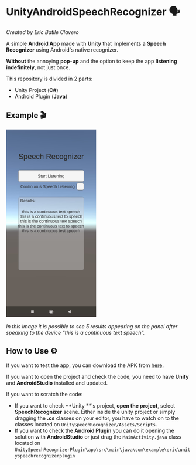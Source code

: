 # UnityAndroidSpeechRecognizer 🗣️
*Created by Eric Batlle Clavero*

 A simple **Android App** made with **Unity** that implements a **Speech Recognizer** using Android's native recognizer. 

**Without** the annoying **pop-up** and the option to keep the app **listening indefinitely**, not just once.

This repository is divided in 2 parts:

- Unity Project (**C#**)
- Android Plugin (**Java**)

## Example 🎬

<p>
  <img src="SpeechRecognizerImage.jpeg" alt="simple video gif" width="246" height="512"/>
</p>

*In this image it is possible to see 5 results appearing on the panel after speaking to the device "this is a continuous text speech".*


## How to Use ⚙️

If you want to test the app, you can download the APK from [here](https://github.com/EricBatlle/UnityAndroidSpeechRecognizer/releases/download/v1.0/SpeechRecognizer.apk).

If you want to open the project and check the code, you need to have **Unity** and **AndroidStudio** installed and updated.

If you want to scratch the code:

- If you want to check **Unity
**'s project, **open the project**, select **SpeechRecognizer** scene.
Either inside the unity project or simply dragging the **.cs** classes on your editor, you have to watch on to the classes located on ``UnitySpeechRecognizer/Assets/Scripts``. 
- If you want to check the **Android Plugin** you can do it opening the solution with **AndroidStudio** or just drag the ``MainActivity.java`` class located on ``UnitySpeechRecognizerPlugin\app\src\main\java\com\example\eric\unityspeechrecognizerplugin``
